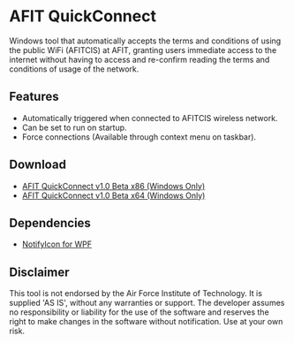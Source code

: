 # AFIT QuickConnect
Windows tool that automatically accepts the terms and conditions of using the public WiFi (AFITCIS) at AFIT, granting users immediate access to the internet without having to access and re-confirm reading the terms and conditions of usage of the network.
## Features
  * Automatically triggered when connected to AFITCIS wireless network.
  * Can be set to run on startup.
  * Force connections (Available through context menu on taskbar).
## Download
 * [AFIT QuickConnect v1.0 Beta x86 (Windows Only)](https://github.com/lcintron/AFITQuickConnect/blob/master/x86/AFITQuickConnect.exe)
 * [AFIT QuickConnect v1.0 Beta x64 (Windows Only)](https://github.com/lcintron/AFITQuickConnect/blob/master/x64/AFITQuickConnect.exe)
## Dependencies
 * [NotifyIcon for WPF](hardcoded.net)
## Disclaimer
This tool is not endorsed by the Air Force Institute of Technology. It is supplied 'AS IS', without any warranties or support. The developer assumes no responsibility or liability for the use of the software and reserves the right to make changes in the software without notification. Use at your own risk. 
